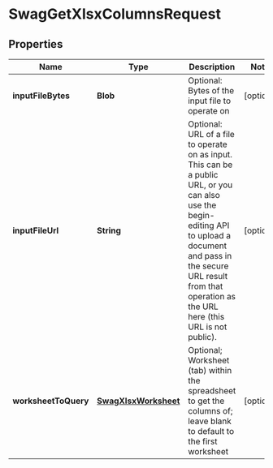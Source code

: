 
# SwagGetXlsxColumnsRequest

## Properties
Name | Type | Description | Notes
------------ | ------------- | ------------- | -------------
**inputFileBytes** | **Blob** | Optional: Bytes of the input file to operate on |  [optional]
**inputFileUrl** | **String** | Optional: URL of a file to operate on as input.  This can be a public URL, or you can also use the begin-editing API to upload a document and pass in the secure URL result from that operation as the URL here (this URL is not public). |  [optional]
**worksheetToQuery** | [**SwagXlsxWorksheet**](SwagXlsxWorksheet.md) | Optional; Worksheet (tab) within the spreadsheet to get the columns of; leave blank to default to the first worksheet |  [optional]



